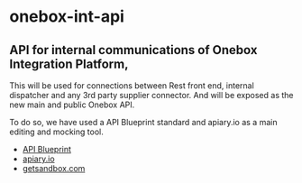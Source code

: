 # onebox-int-api

## API for internal communications of Onebox Integration Platform, 
This will be used for connections between Rest front end, internal dispatcher and any 3rd party supplier connector. And will be exposed as the new main and public Onebox API.

To do so, we have used a API Blueprint standard and apiary.io as a main editing and mocking tool.
+ [API Blueprint](https://apiblueprint.org/)
+ [apiary.io](https://app.apiary.io/oneboxintapi)
+ [getsandbox.com](http://onebox-int-api.getsandbox.com/)

